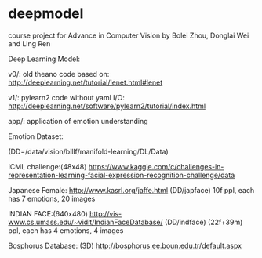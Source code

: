 deepmodel
=========

course project for Advance in Computer Vision
by Bolei Zhou, Donglai Wei and Ling Ren


Deep Learning Model:

v0/: old theano code based on: http://deeplearning.net/tutorial/lenet.html#lenet

v1/: pylearn2 code without yaml I/O: http://deeplearning.net/software/pylearn2/tutorial/index.html

app/: application of emotion understanding



Emotion Dataset:

(DD=/data/vision/billf/manifold-learning/DL/Data)

ICML challenge:(48x48) https://www.kaggle.com/c/challenges-in-representation-learning-facial-expression-recognition-challenge/data 

Japanese Female: http://www.kasrl.org/jaffe.html (DD/japface)
10f ppl, each has 7 emotions, 20 images

INDIAN FACE:(640x480) http://vis-www.cs.umass.edu/~vidit/IndianFaceDatabase/ (DD/indface)
(22f+39m) ppl, each has 4 emotions, 4 images

Bosphorus Database: (3D) http://bosphorus.ee.boun.edu.tr/default.aspx 

